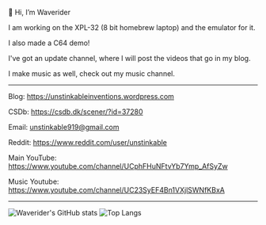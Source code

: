 👋 Hi, I’m Waverider

I am working on the XPL-32 (8 bit homebrew laptop)
and the emulator for it.

I also made a C64 demo!


I've got an update channel, where I will post the videos that go in my blog.

I make music as well, check out my music channel.

__________________________________________________

Blog: https://unstinkableinventions.wordpress.com

CSDb: https://csdb.dk/scener/?id=37280

Email: unstinkable919@gmail.com

Reddit: https://www.reddit.com/user/unstinkable

Main YouTube: https://www.youtube.com/channel/UCphFHuNFtvYb7Ymp_AfSyZw

Music Youtube: https://www.youtube.com/channel/UC23SyEF4Bn1VXjlSWNfKBxA
__________________________________________________

![Waverider's GitHub stats](https://github-readme-stats.vercel.app/api?username=liaminventions&theme=radical&show_icons=true)
![Top Langs](https://github-readme-stats.vercel.app/api/top-langs/?username=liaminventions&theme=radical&show_icons=true)

<!---
liaminventions/liaminventions is a ✨ special ✨ repository because its `README.md` (this file) appears on your GitHub profile.
You can click the Preview link to take a look at your changes.
--->
